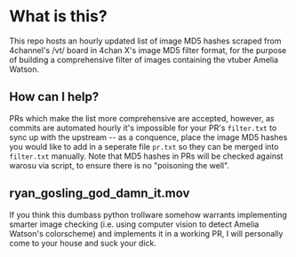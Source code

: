 # What is this?
This repo hosts an hourly updated list of image MD5 hashes scraped from
4channel's /vt/ board in 4chan X's image MD5 filter format, for the purpose 
of building a comprehensive filter of images containing the vtuber Amelia Watson.

## How can I help?
PRs which make the list more comprehensive are accepted, however, as commits
are automated hourly it's impossible for your PR's `filter.txt` to sync up with
the upstream -- as a conquence, place the image MD5 hashes you would like to
add in a seperate file `pr.txt` so they can be merged into `filter.txt` manually.
Note that MD5 hashes in PRs will be checked against warosu via script, to
ensure there is no "poisoning the well".

## ryan_gosling_god_damn_it.mov
If you think this dumbass python trollware somehow warrants implementing 
smarter image checking (i.e. using computer vision to detect Amelia Watson's 
colorscheme) and implements it in a working PR, I will personally come to 
your house and suck your dick.
